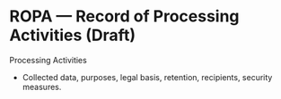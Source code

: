 # ROPA — Record of Processing Activities (Draft)

Processing Activities
- Collected data, purposes, legal basis, retention, recipients, security measures.
